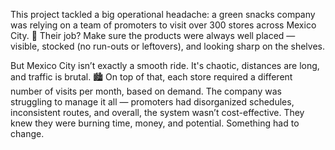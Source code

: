 This project tackled a big operational headache: a green snacks company was relying on a team of promoters to visit over 300 stores across Mexico City. 
💼 Their job? Make sure the products were always well placed — visible, stocked (no run-outs or leftovers), and looking sharp on the shelves.

But Mexico City isn’t exactly a smooth ride. It's chaotic, distances are long, and traffic is brutal. 
🏙️ On top of that, each store required a different number of visits per month, based on demand. 
The company was struggling to manage it all — promoters had disorganized schedules, inconsistent routes, and overall, the system wasn’t cost-effective. 
They knew they were burning time, money, and potential. 
Something had to change.
